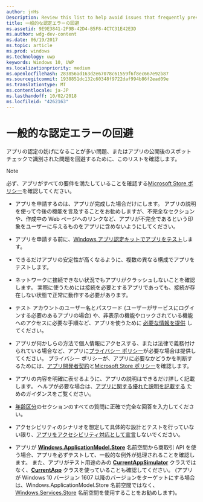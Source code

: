 ```yaml
---
author: jnHs
Description: Review this list to help avoid issues that frequently prevent apps from getting certified, or that might be identified during a spot check after the app is published.
title: 一般的な認定エラーの回避
ms.assetid: 9E9E3841-2F9B-42D4-B5F8-4C7C31E42E3D
ms.author: wdg-dev-content
ms.date: 06/19/2017
ms.topic: article
ms.prod: windows
ms.technology: uwp
keywords: Windows 10, UWP
ms.localizationpriority: medium
ms.openlocfilehash: 283856ad163d2e67078c61559f6f8ec667e92b87
ms.sourcegitcommit: 1938851dc132c60348f9722daf994b86f2ead09e
ms.translationtype: MT
ms.contentlocale: ja-JP
ms.lasthandoff: 10/02/2018
ms.locfileid: "4262163"
---
```

# <a name="avoid-common-certification-failures"></a>一般的な認定エラーの回避


アプリの認定の妨げになることが多い問題、またはアプリの公開後のスポット チェックで識別された問題を回避するために、このリストを確認します。

> [!NOTE]
> 必ず、アプリがすべての要件を満たしていることを確認する[Microsoft Store ポリシー](https://docs.microsoft.com/legal/windows/agreements/store-policies)を確認してください。

-   アプリを申請するのは、アプリが完成した場合だけにします。 アプリの説明を使って今後の機能を言及することをお勧めしますが、不完全なセクションや、作成中の Web ページへのリンクなど、アプリが不完全であるという印象をユーザーに与えるものをアプリに含めないようにしてください。

-   アプリを申請する前に、[Windows アプリ認定キットでアプリをテスト](../debug-test-perf/windows-app-certification-kit.md)します。

-   できるだけアプリの安定性が高くなるように、複数の異なる構成でアプリをテストします。

-   ネットワークに接続できない状況でもアプリがクラッシュしないことを確認します。 実際に使うためには接続を必要とするアプリであっても、接続が存在しない状態で正常に動作する必要があります。

-   テスト アカウントのユーザー名とパスワード (ユーザーがサービスにログインする必要のあるアプリの場合) や、非表示の機能やロックされている機能へのアクセスに必要な手順など、アプリを使うために [必要な情報を提供](notes-for-certification.md) してください。

-   アプリが何かしらの方法で個人情報にアクセスする、または法律で義務付けられている場合など、アプリに[プライバシー ポリシー](create-app-store-listings.md#privacy-policy)が必要な場合は提供してください。 プライバシー ポリシーが、アプリに必要なかどうかを判断するためには、[アプリ開発者契約](https://docs.microsoft.com/legal/windows/agreements/app-developer-agreement)と[Microsoft Store ポリシー](https://docs.microsoft.com/legal/windows/agreements/store-policies)を確認します。

-   アプリの内容を明確に表せるように、アプリの説明はできるだけ詳しく記載します。 ヘルプが必要な場合は、[アプリに関する優れた説明を記載する](write-a-great-app-description.md) ためのガイダンスをご覧ください。

-   [年齢区分](age-ratings.md)のセクションのすべての質問に正確で完全な回答を入力してください。

-   アクセシビリティのシナリオを想定して具体的な設計とテストを行っていない限り、[アプリをアクセシビリティ対応として宣言](app-declarations.md#this-app-has-been-tested-to-meet-accessibility-guidelines)しないでください。

-   アプリが [**Windows.ApplicationModel.Store**](https://docs.microsoft.com/uwp/api/Windows.ApplicationModel.Store) 名前空間から商取引 API を使う場合、アプリを必ずテストして、一般的な例外が処理されることを確認します。 また、アプリがテスト用途のみの [**CurrentAppSimulator**](https://docs.microsoft.com/uwp/api/Windows.ApplicationModel.Store.CurrentAppSimulator) クラスではなく、[**CurrentApp**](https://docs.microsoft.com/uwp/api/Windows.ApplicationModel.Store.CurrentApp) クラスを使っていることも確認してください。 (アプリが Windows 10 バージョン 1607 以降のバージョンをターゲットにする場合は、Windows.ApplicationModel.Store 名前空間ではなく、[Windows.Services.Store](https://docs.microsoft.com/uwp/api/windows.services.store) 名前空間を使用することをお勧めします)。


 

 




